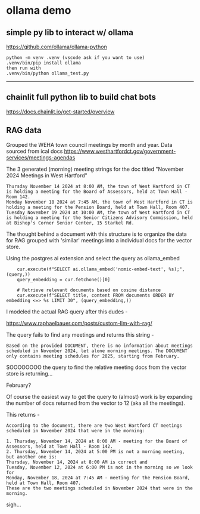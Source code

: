 # ollama demo

## simple py lib to interact w/ ollama

https://github.com/ollama/ollama-python

    python -m venv .venv (vscode ask if you want to use)
    .venv/bin/pip install ollama
    then run with
    .venv/bin/python ollama_test.py

---

## chainlit full python lib to build chat bots

https://docs.chainlit.io/get-started/overview


## RAG data

Grouped the WEHA town council meetings by month and year. Data sourced from ical docs https://www.westhartfordct.gov/government-services/meetings-agendas

The 3 generated (morning) meeting strings for the doc titled "November 2024 Meetings in West Hartford"
```
Thursday November 14 2024 at 8:00 AM, the town of West Hartford in CT is holding a meeting for the Board of Assessors, held at Town Hall - Room 142.
Monday November 18 2024 at 7:45 AM, the town of West Hartford in CT is holding a meeting for the Pension Board, held at Town Hall, Room 407.
Tuesday November 19 2024 at 10:00 AM, the town of West Hartford in CT is holding a meeting for the Senior Citizens Advisory Commission, held at Bishop's Corner Senior Center, 15 Starkel Rd.
```

The thought behind a document with this structure is to organize the data for RAG grouped with 'similar' meetings into a individual docs for the vector store.

Using the postgres ai extension and select the query as ollama_embed

```
    cur.execute(f"SELECT ai.ollama_embed('nomic-embed-text', %s);",(query,))
    query_embedding = cur.fetchone()[0]

    # Retrieve relevant documents based on cosine distance
    cur.execute(f"SELECT title, content FROM documents ORDER BY embedding <=> %s LIMIT 30", (query_embedding,))
```

I modeled the actual RAG query after this dudes - 

https://www.raphaelbauer.com/posts/custom-llm-with-rag/

The query fails to find any meetings and returns this string - 

```
Based on the provided DOCUMENT, there is no information about meetings scheduled in November 2024, let alone morning meetings. The DOCUMENT only contains meeting schedules for 2025, starting from February.
```

SOOOOOOOO the query to find the relative meeting docs from the vector store is returning...


February?

Of course the easiest way to get the query to (almost) work is by expanding the number of docs returned from the vector to 12 (aka all the meetings).

This returns -

```
According to the document, there are two West Hartford CT meetings scheduled in November 2024 that were in the morning:

1. Thursday, November 14, 2024 at 8:00 AM - meeting for the Board of Assessors, held at Town Hall - Room 142.
2. Thursday, November 14, 2024 at 5:00 PM is not a morning meeting, but another one is:
Thursday, November 14, 2024 at 8:00 AM is correct and 
Tuesday, November 12, 2024 at 6:00 PM is not in the morning so we look for 
Monday, November 18, 2024 at 7:45 AM - meeting for the Pension Board, held at Town Hall, Room 407.
These are the two meetings scheduled in November 2024 that were in the morning.
```

sigh...
